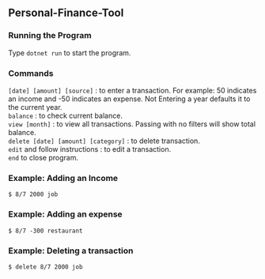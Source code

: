 ## Personal-Finance-Tool

### Running the Program
Type `dotnet run` to start the program.

### Commands
`[date] [amount] [source]` : to enter a transaction. For example: 50 indicates an income and -50 indicates an expense. Not Entering a year defaults it to the current year.<br />
`balance` : to check current balance.<br />
`view [month]` : to view all transactions. Passing with no filters will show total balance.<br />
`delete [date] [amount] [category]` : to delete transaction.<br />
`edit` and follow instructions : to edit a transaction.<br />
`end` to close program.

### Example: Adding an Income
`$ 8/7 2000 job`

### Example: Adding an expense
`$ 8/7 -300 restaurant`

### Example: Deleting a transaction
`$ delete 8/7 2000 job`

